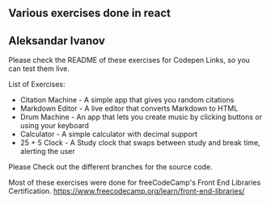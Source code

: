 ## Various exercises done in react
## Aleksandar Ivanov

Please check the README of these exercises for Codepen Links, so you can test them live.

List of Exercises: 
* Citation Machine - A simple app that gives you random citations
* Markdown Editor - A live editor that converts Markdown to HTML
* Drum Machine - An app that lets you create music by clicking buttons or using your keyboard
* Calculator - A simple calculator with decimal support
* 25 + 5 Clock - A Study clock that swaps between study and break time, alerting the user

Please Check out the different branches for the source code.

Most of these exercises were done for freeCodeCamp's Front End Libraries Certification.
https://www.freecodecamp.org/learn/front-end-libraries/
